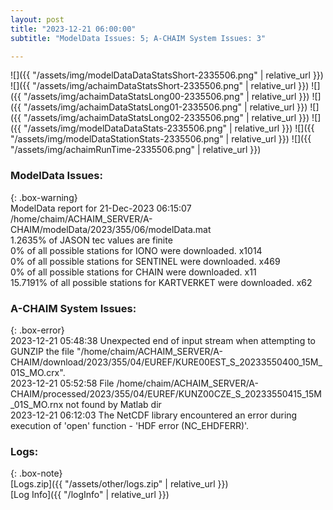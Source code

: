 ```yaml
---
layout: post
title: "2023-12-21 06:00:00"
subtitle: "ModelData Issues: 5; A-CHAIM System Issues: 3"

---
```


![]({{ "/assets/img/modelDataDataStatsShort-2335506.png" | relative_url }})
![]({{ "/assets/img/achaimDataStatsShort-2335506.png" | relative_url }})
![]({{ "/assets/img/achaimDataStatsLong00-2335506.png" | relative_url }})
![]({{ "/assets/img/achaimDataStatsLong01-2335506.png" | relative_url }})
![]({{ "/assets/img/achaimDataStatsLong02-2335506.png" | relative_url }})
![]({{ "/assets/img/modelDataDataStats-2335506.png" | relative_url }})
![]({{ "/assets/img/modelDataStationStats-2335506.png" | relative_url }})
![]({{ "/assets/img/achaimRunTime-2335506.png" | relative_url }})


### ModelData Issues:  
  
{: .box-warning}  
 ModelData report for 21-Dec-2023 06:15:07   
 /home/chaim/ACHAIM_SERVER/A-CHAIM/modelData/2023/355/06/modelData.mat   
 1.2635% of JASON tec values are finite   
 0% of all possible stations for IONO were downloaded. x1014   
 0% of all possible stations for SENTINEL were downloaded. x469   
 0% of all possible stations for CHAIN were downloaded. x11   
 15.7191% of all possible stations for KARTVERKET were downloaded. x62   
  
### A-CHAIM System Issues:  
  
{: .box-error}  
2023-12-21 05:48:38 Unexpected end of input stream when attempting to GUNZIP the file "/home/chaim/ACHAIM_SERVER/A-CHAIM/download/2023/355/04/EUREF/KURE00EST_S_20233550400_15M_01S_MO.crx".  
2023-12-21 05:52:58 File /home/chaim/ACHAIM_SERVER/A-CHAIM/processed/2023/355/04/EUREF/KUNZ00CZE_S_20233550415_15M_01S_MO.rnx not found by Matlab dir  
2023-12-21 06:12:03 The NetCDF library encountered an error during execution of 'open' function - 'HDF error (NC_EHDFERR)'.  

### Logs:  
  
{: .box-note}  
[Logs.zip]({{ "/assets/other/logs.zip" | relative_url }})  
[Log Info]({{ "/logInfo" | relative_url }})  
